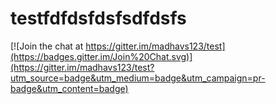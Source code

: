 # testfdfdsfdsfsdfdsfs

[![Join the chat at https://gitter.im/madhavs123/test](https://badges.gitter.im/Join%20Chat.svg)](https://gitter.im/madhavs123/test?utm_source=badge&utm_medium=badge&utm_campaign=pr-badge&utm_content=badge)
